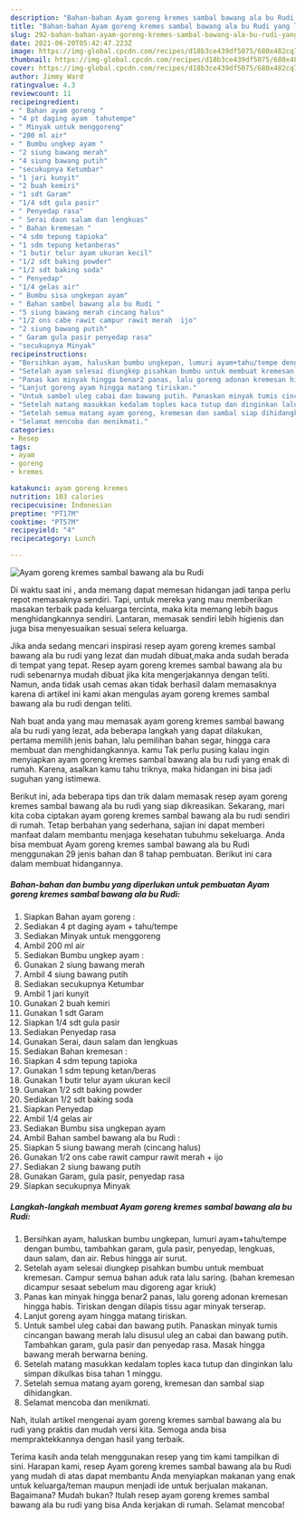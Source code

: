 ```yaml
---
description: "Bahan-bahan Ayam goreng kremes sambal bawang ala bu Rudi yang lezat dan Mudah Dibuat"
title: "Bahan-bahan Ayam goreng kremes sambal bawang ala bu Rudi yang lezat dan Mudah Dibuat"
slug: 292-bahan-bahan-ayam-goreng-kremes-sambal-bawang-ala-bu-rudi-yang-lezat-dan-mudah-dibuat
date: 2021-06-20T05:42:47.223Z
image: https://img-global.cpcdn.com/recipes/d18b3ce439df5075/680x482cq70/ayam-goreng-kremes-sambal-bawang-ala-bu-rudi-foto-resep-utama.jpg
thumbnail: https://img-global.cpcdn.com/recipes/d18b3ce439df5075/680x482cq70/ayam-goreng-kremes-sambal-bawang-ala-bu-rudi-foto-resep-utama.jpg
cover: https://img-global.cpcdn.com/recipes/d18b3ce439df5075/680x482cq70/ayam-goreng-kremes-sambal-bawang-ala-bu-rudi-foto-resep-utama.jpg
author: Jimmy Ward
ratingvalue: 4.3
reviewcount: 11
recipeingredient:
- " Bahan ayam goreng "
- "4 pt daging ayam  tahutempe"
- " Minyak untuk menggoreng"
- "200 ml air"
- " Bumbu ungkep ayam "
- "2 siung bawang merah"
- "4 siung bawang putih"
- "secukupnya Ketumbar"
- "1 jari kunyit"
- "2 buah kemiri"
- "1 sdt Garam"
- "1/4 sdt gula pasir"
- " Penyedap rasa"
- " Serai daun salam dan lengkuas"
- " Bahan kremesan "
- "4 sdm tepung tapioka"
- "1 sdm tepung ketanberas"
- "1 butir telur ayam ukuran kecil"
- "1/2 sdt baking powder"
- "1/2 sdt baking soda"
- " Penyedap"
- "1/4 gelas air"
- " Bumbu sisa ungkepan ayam"
- " Bahan sambel bawang ala bu Rudi "
- "5 siung bawang merah cincang halus"
- "1/2 ons cabe rawit campur rawit merah  ijo"
- "2 siung bawang putih"
- " Garam gula pasir penyedap rasa"
- "secukupnya Minyak"
recipeinstructions:
- "Bersihkan ayam, haluskan bumbu ungkepan, lumuri ayam+tahu/tempe dengan bumbu, tambahkan garam, gula pasir, penyedap, lengkuas, daun salam, dan air. Rebus hingga air surut."
- "Setelah ayam selesai diungkep pisahkan bumbu untuk membuat kremesan. Campur semua bahan aduk rata lalu saring. (bahan kremesan dicampur sesaat sebelum mau digoreng agar kriuk)"
- "Panas kan minyak hingga benar2 panas, lalu goreng adonan kremesan hingga habis. Tiriskan dengan dilapis tissu agar minyak terserap."
- "Lanjut goreng ayam hingga matang tiriskan."
- "Untuk sambel uleg cabai dan bawang putih. Panaskan minyak tumis cincangan bawang merah lalu disusul uleg an cabai dan bawang putih. Tambahkan garam, gula pasir dan penyedap rasa. Masak hingga bawang merah berwarna bening."
- "Setelah matang masukkan kedalam toples kaca tutup dan dinginkan lalu simpan dikulkas bisa tahan 1 minggu."
- "Setelah semua matang ayam goreng, kremesan dan sambal siap dihidangkan."
- "Selamat mencoba dan menikmati."
categories:
- Resep
tags:
- ayam
- goreng
- kremes

katakunci: ayam goreng kremes 
nutrition: 103 calories
recipecuisine: Indonesian
preptime: "PT17M"
cooktime: "PT57M"
recipeyield: "4"
recipecategory: Lunch

---
```



![Ayam goreng kremes sambal bawang ala bu Rudi](https://img-global.cpcdn.com/recipes/d18b3ce439df5075/680x482cq70/ayam-goreng-kremes-sambal-bawang-ala-bu-rudi-foto-resep-utama.jpg)

Di waktu  saat ini , anda memang dapat memesan hidangan jadi tanpa perlu repot memasaknya sendiri. Tapi, untuk mereka yang mau memberikan masakan terbaik pada keluarga tercinta, maka kita memang lebih bagus menghidangkannya sendiri. Lantaran, memasak sendiri lebih higienis dan juga bisa menyesuaikan sesuai selera keluarga.

Jika anda sedang mencari inspirasi resep ayam goreng kremes sambal bawang ala bu rudi yang lezat dan mudah dibuat,maka anda sudah berada di tempat yang tepat. Resep ayam goreng kremes sambal bawang ala bu rudi  sebenarnya mudah dibuat jika kita mengerjakannya dengan teliti. Namun, anda tidak usah cemas akan tidak berhasil dalam memasaknya 
karena di artikel ini kami akan mengulas ayam goreng kremes sambal bawang ala bu rudi dengan teliti.  



Nah buat anda yang mau memasak ayam goreng kremes sambal bawang ala bu rudi yang lezat, ada beberapa langkah yang dapat dilakukan, pertama memilih jenis bahan, lalu pemilihan bahan segar, hingga cara membuat dan menghidangkannya. kamu Tak perlu pusing kalau ingin menyiapkan ayam goreng kremes sambal bawang ala bu rudi yang enak di rumah. Karena, asalkan kamu  tahu triknya, maka hidangan ini bisa jadi suguhan yang istimewa.

Berikut ini, ada beberapa tips dan trik dalam memasak resep ayam goreng kremes sambal bawang ala bu rudi yang siap dikreasikan. Sekarang, mari kita coba ciptakan ayam goreng kremes sambal bawang ala bu rudi sendiri di rumah. Tetap berbahan yang sederhana, sajian ini dapat memberi manfaat dalam membantu menjaga kesehatan tubuhmu sekeluarga. Anda bisa membuat Ayam goreng kremes sambal bawang ala bu Rudi menggunakan 29 jenis bahan dan 8 tahap pembuatan. Berikut ini cara dalam membuat hidangannya.

<!--inarticleads1-->

##### Bahan-bahan dan bumbu yang diperlukan untuk pembuatan Ayam goreng kremes sambal bawang ala bu Rudi:

1. Siapkan  Bahan ayam goreng :
1. Sediakan 4 pt daging ayam + tahu/tempe
1. Sediakan  Minyak untuk menggoreng
1. Ambil 200 ml air
1. Sediakan  Bumbu ungkep ayam :
1. Gunakan 2 siung bawang merah
1. Ambil 4 siung bawang putih
1. Sediakan secukupnya Ketumbar
1. Ambil 1 jari kunyit
1. Gunakan 2 buah kemiri
1. Gunakan 1 sdt Garam
1. Siapkan 1/4 sdt gula pasir
1. Sediakan  Penyedap rasa
1. Gunakan  Serai, daun salam dan lengkuas
1. Sediakan  Bahan kremesan :
1. Siapkan 4 sdm tepung tapioka
1. Gunakan 1 sdm tepung ketan/beras
1. Gunakan 1 butir telur ayam ukuran kecil
1. Gunakan 1/2 sdt baking powder
1. Sediakan 1/2 sdt baking soda
1. Siapkan  Penyedap
1. Ambil 1/4 gelas air
1. Sediakan  Bumbu sisa ungkepan ayam
1. Ambil  Bahan sambel bawang ala bu Rudi :
1. Siapkan 5 siung bawang merah (cincang halus)
1. Gunakan 1/2 ons cabe rawit campur rawit merah + ijo
1. Sediakan 2 siung bawang putih
1. Gunakan  Garam, gula pasir, penyedap rasa
1. Siapkan secukupnya Minyak




<!--inarticleads2-->

##### Langkah-langkah membuat Ayam goreng kremes sambal bawang ala bu Rudi:

1. Bersihkan ayam, haluskan bumbu ungkepan, lumuri ayam+tahu/tempe dengan bumbu, tambahkan garam, gula pasir, penyedap, lengkuas, daun salam, dan air. Rebus hingga air surut.
1. Setelah ayam selesai diungkep pisahkan bumbu untuk membuat kremesan. Campur semua bahan aduk rata lalu saring. (bahan kremesan dicampur sesaat sebelum mau digoreng agar kriuk)
1. Panas kan minyak hingga benar2 panas, lalu goreng adonan kremesan hingga habis. Tiriskan dengan dilapis tissu agar minyak terserap.
1. Lanjut goreng ayam hingga matang tiriskan.
1. Untuk sambel uleg cabai dan bawang putih. Panaskan minyak tumis cincangan bawang merah lalu disusul uleg an cabai dan bawang putih. Tambahkan garam, gula pasir dan penyedap rasa. Masak hingga bawang merah berwarna bening.
1. Setelah matang masukkan kedalam toples kaca tutup dan dinginkan lalu simpan dikulkas bisa tahan 1 minggu.
1. Setelah semua matang ayam goreng, kremesan dan sambal siap dihidangkan.
1. Selamat mencoba dan menikmati.




Nah, itulah artikel mengenai  ayam goreng kremes sambal bawang ala bu rudi  yang praktis dan mudah versi kita. Semoga anda bisa mempraktekkannya dengan hasil yang terbaik. 

Terima kasih anda telah menggunakan resep yang tim kami tampilkan di sini. Harapan kami, resep  Ayam goreng kremes sambal bawang ala bu Rudi yang mudah di atas dapat membantu Anda menyiapkan makanan yang enak untuk keluarga/teman maupun menjadi ide untuk berjualan makanan. Bagaimana? Mudah bukan? Itulah resep ayam goreng kremes sambal bawang ala bu rudi yang bisa Anda kerjakan di rumah. Selamat mencoba!

